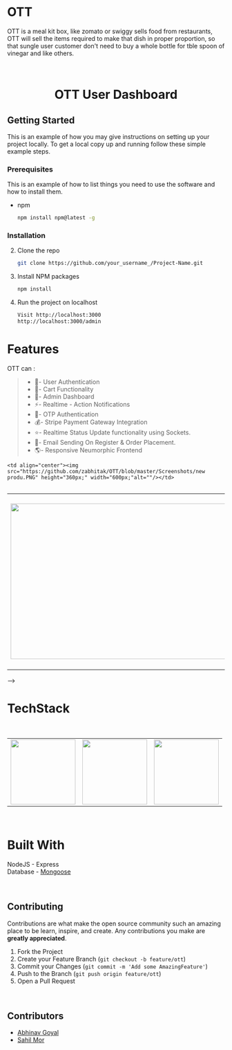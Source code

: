 # OTT 
OTT is a meal kit box, like zomato or swiggy sells food from restaurants, OTT  will sell the items required to make that dish in proper proportion, so that sungle user customer don't need to buy a whole bottle for tble spoon of vinegar and like others.

<br />

<!-- <p align="center">
 <img src="https://github.com/zabhitak/OTT/blob/master/Screenshots/user dash.PNG" height="550px;"width="700px;"alt=""/>
</p> -->

<p align="center">
<h1 align="center">OTT User Dashboard</h1>
</p>


<!-- GETTING STARTED -->
## Getting Started

This is an example of how you may give instructions on setting up your project locally.
To get a local copy up and running follow these simple example steps.

### Prerequisites

This is an example of how to list things you need to use the software and how to install them.
* npm
  ```sh
  npm install npm@latest -g
  ```

### Installation

2. Clone the repo
   ```sh
   git clone https://github.com/your_username_/Project-Name.git
   ```
3. Install NPM packages
   ```sh
   npm install
   ```
4. Run the project on localhost
   ```sh
   Visit http://localhost:3000
   http://localhost:3000/admin
   ```

# Features

OTT can :
>
>* 🔐- User Authentication
>* 🛒- Cart Functionality
>* 👻- Admin Dashboard
>* ⚡- Realtime - Action Notifications
>* 📱- OTP Authentication
>* 💰- Stripe Payment Gateway Integration
>* ⭐- Realtime Status Update functionality using Sockets.
>* 📩- Email Sending On Register & Order Placement.
>* 🌎- Responsive Neumorphic Frontend



<!-- ## Images of OTT!


<table>
  <tr>
    <td align="center"><img src="https://github.com/zabhitak/OTT/blob/master/Screenshots/my products.PNG"  height="360px;"width="600px;"alt=""/></td>
    <!-- <td align="right"><img src="https://github.com/zabhitak/OTT/blob/master/Screenshots/dashboard.PNG" height="400px;" width="600px;"alt=""/><br /></td> -->
    <td align="center"><img src="https://github.com/zabhitak/OTT/blob/master/Screenshots/new produ.PNG" height="360px;" width="600px;"alt=""/></td>
   
    
  </tr>
  </table>
  <p align="center">
 <img src="https://github.com/zabhitak/OTT/blob/master/Screenshots/products.PNG" align="center" alt=""/>
</p>
   
  <table>
  <tr>
        <td align="center"><img src="https://github.com/zabhitak/OTT/blob/master/Screenshots/pay.PNG" height="360px;"width="600px;" alt=""/><br /></td>
        <td align="center"><img src="https://github.com/zabhitak/OTT/blob/master/Screenshots/paying.PNG"height="400px;" width="650px;" alt=""/><br /></td>
  </tr>
</table> -->



# TechStack
<table>
  <tr>
    <td><img src="https://github.com/zabhitak/OTT/blob/master/Screenshots/node.jpg" width="150px" height="150px" /></td>
    <td><img src="https://github.com/zabhitak/OTT/blob/master/Screenshots/mongoose.png" width="150px" height="150px" /></td>
    <td><img src="https://github.com/zabhitak/OTT/blob/master/Screenshots/bootstrap.jpg"  width="150px" height="150px"></td>
    <br />  </td>
  </tr>
  </table>

<br />

# Built With 
NodeJS - Express <br />
Database - <a href="https://mongoosejs.com/"> Mongoose </a>  <br />

<br />


## Contributing

Contributions are what make the open source community such an amazing place to be learn, inspire, and create. Any contributions you make are **greatly appreciated**.

1. Fork the Project
2. Create your Feature Branch (`git checkout -b feature/ott`)
3. Commit your Changes (`git commit -m 'Add some AmazingFeature'`)
4. Push to the Branch (`git push origin feature/ott`)
5. Open a Pull Request



<br />


## Contributors 
* [Abhinav Goyal](https://github.com/zabhitak)  
* [Sahil Mor](https://github.com/sahil-mor)  


